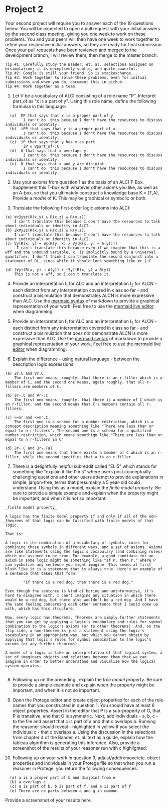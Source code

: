 # Project 2

Your second project will require you to answer each of the 10 questions below.  You will be expected to open a pull request with your initial answers by the second class meeting, giving you one week to work on these problems. You and your peers will then have one week to work together to refine your respective initial answers, so they are ready for final submission. Once your pull requests have been reviewed and merged to the development branch, I will review them, then merge to the master branch. 

```
Tip #1: Carefully study the Baader, et. al. selections assigned on bisimulation; it is deceptively subtle, and quite powerful. 
Tip #2: Google is still your friend. So is stackexchange...
Tip #3: Work together to solve these problems, even for initial submissions and when you do, document this in github. 
Tip #4: Work together as a team. 
```

1. Let V be a vocabulary of ALCI consisting of a role name "P". Interpret part_of as "x is a part of y". Using this role name, define the following formulas in this language:
```
  (a)  PP that says that x is a proper part of y
        I can't do  this because I don't have the resources to discuss individuals or identity. 
  (b)  iPP that says that y is a proper part of x
        I can't do  this because I don't have the resources to discuss individuals or identity. 
  (c)  iP that says that y has x as part 
        iP ≡ ∀part_of-.C
  (d)  O that says that x overlaps y
        I can't do  this because I don't have the resources to discuss individuals or identity. 
  (e)  D that says that x and y are disjoint 
        I can't do  this because I don't have the resources to discuss individuals or identity. 
```

2. Use your axioms from question 1 as the basis of an ALCI T-Box. Supplement this T-box with whatever other axioms you like, as well as an A-box, so that you ultimately construct a knowledge base K = (T,A). Provide a _model_ of K. This may be graphical or symbolic or both. 

3. Translate the following first-order logic axioms into ALCI: 
```
(a) ∀x∃y∀z(R(x,y) ∧ R(x,z) ∧ R(y,z))
    I can't translate this because I don't have the resources to talk about individuals or identity in ALCI. 
(b) ∃x∀y∃z(R(x,y) ∧ R(x,z) ∧ R(y,z))
    I can't translate this because I don't have the resources to talk about individuals or identity in ALCI.
(c) ∀y(R(x, y) → ∃x(R(y, x) ∧ ∀y(R(x, y) → A(y))))
     I can't translate this because even if we imagine that this is a wff and the unbound variable, x, is implicitly bound by a universal quantifier, I don't think I can translate the second conjunct into a statement of DL, since while it should look something like ∀r.(¬C 

(d) (∀y)(R(x, y) → A(y)) ∧ (∃y)(R(x, y) ∧ B(y))
    This is not a wff, so I can't translate it. 
```
4. Provide an interpretation I<sub>1</sub> for ALC and an interpretation I<sub>2</sub> for ALCN - each distinct from any interpretation covered in class so far - and construct a bisimulation that demonstrates ALCN is more expressive than ALC. Use the [mermaid syntax](https://github.com/mermaid-js/mermaid) of markdown to provide a graphical representation of your work. Feel free to use the [mermaid live editor](https://mermaid.live/) when diagramming. 

5. Provide an interpretation I<sub>1</sub> for ALC and an interpretation I<sub>2</sub> for ALCN - each distinct from any interpretation covered in class so far - and construct a bisimulation that _does not_ demonstrate ALCN is more expressive than ALC. Use the [mermaid syntax](https://github.com/mermaid-js/mermaid) of markdown to provide a graphical representation of your work. Feel free to use the [mermaid live editor](https://mermaid.live/) when diagramming. 


6. Explain the difference - using natural language - between the description logic expressions:
  ```
  (a) ∃r.C and ∀r.C
      The first one means, roughly, that there is an r-filler which is a member of C, and the second one means, again roughly, that all r-fillers are members of C.
      
  (b) ∃r-.C and ∀r-.C
      The first one means, roughly, that there is a member of C which is an r-filler, and the second means that C's members contain all r-fillers. 
      
  (c) <=nr and <=nr.C
      The first one is a schema for a number restriction, which is a concept description meaning something like "There are less than or equal to n r-fillers". The second one is a schema for a qualified number restriction, which means somethign like "There are less than or equal to n r-fillers in C"
      
  (d) ∃r-.C and ∃r-.{a} 
      The first one means that there exists a member of C which is an r-filler, while the second specifies that a is an r-filler. 
```

7. There is a delightfully helpful subreddit called "ELI5" which stands for something like "explain it like I'm 5" where users post conceptually challenging questions and other users attempt to provide explanations in simple, jargon-free, terms that presumably a 5 year-old could understand. Using this as a model, explain the _finite model property_. Be sure to provide a simple example and explain when the property might be important, and when it is not so important. 
```
_finite model property_

A logic has the finite model property if and only if all of the non-theorems of that logic can be falsified with finite models of that logic. 

That is:

A logic is the combination of a vocabulary of symbols, rules for combining those symbols in different ways, and a set of axioms. Axioms are like statements using the logic's vocabulary (and combining rules) which are assumed to be true. For example, a good candidate for an axiom in some logic might be something like "If P, then P," where P can symbolize any sentence you might imagine. This seems at first blush like it is a statement that is always true. Here's an example of a sentence that takes that form:

        "If there is a red dog, then there is a red dog."
        
Even though the sentence is kind of boring and uninformative, it's hard to disagree with. I can't imagine any situation in which there would be a red dog, but there also wouldn't be a red dog. And I have the same feeling concerning each other sentence that I could come up with, which has this structure. 

Now, every logic has theorems. Theorems are simply further statements that you can get by applying a logic's vocabulary and rules for symbol combination to the logic's axioms (or to other theorems). And, on the flip side, a non-theorem is just a statement using the logic's vocabulary in an appropriate way, but which you cannot obtain by applying that logic's rules for symbol combination to the logic's axioms (or any further theorems). 

A model of a logic is like an interpretation of that logical system, a set of imaginary objects and relations between them that we can imagine in order to better understand and visualize how the logical system operates. 


```

8. Following up on the preceding , explain the _tree model property_. Be sure to provide a simple example and explain when the property might be important, and when it is not so important. 

9. Open the Protege editor and create object properties for each of the role names that you constructed in question 1. You should have at least 6 object properties. Assert in the editor that P is a sub-property of O, that P is transitive, and that O is symmetric. Next, add individuals - a, b, c - to the file and assert that c is part of a and that c overlaps b. Running the reasoner should reveal - highlighted in yellow if you select the individual c - that c overlaps a. Using the discussion in the selections from chapter 4 of the Baader, et. al. text as a guide, explain how the tableau algorithm is generating this inference. Also, provide a screenshot of the results of your reasoner run with c highlighted. 

10. Following up on your work in question 9, adjust/add/remove/etc. object properties and individuals in your Protege file so that when you run a reasoner in Protege, you return the following consequences: 
```
  (a) a is a proper part of b and disjoint from e
  (b) a overlaps c
  (c) a is part of b, b is part of f, and a is part of f
  (e) There are no parts between a and g in common
```
Provide a screenshot of your results here. 
